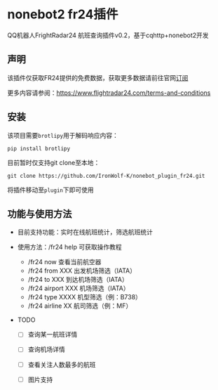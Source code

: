# nonebot2 fr24插件
QQ机器人FrightRadar24 航班查询插件v0.2，基于cqhttp+nonebot2开发

## 声明

该插件仅获取FR24提供的免费数据，获取更多数据请前往官网[订阅](https://www.flightradar24.com/premium/)

更多内容请参阅：<https://www.flightradar24.com/terms-and-conditions>

## 安装

该项目需要`brotlipy`用于解码响应内容：

```shell
pip install brotlipy
```

目前暂时仅支持git clone至本地：

```shell
git clone https://github.com/IronWolf-K/nonebot_plugin_fr24.git
```

将插件移动至`plugin`下即可使用

## 功能与使用方法

+ 目前支持功能：实时在线航班统计，筛选航班统计
+ 使用方法：/fr24 help 可获取操作教程
  + /fr24 now 查看当前航空器
  + /fr24 from XXX 出发机场筛选（IATA）
  + /fr24 to XXX 到达机场筛选（IATA）
  + /fr24 airport XXX 机场筛选（IATA）
  + /fr24 type XXXX 机型筛选（例：B738）
  + /fr24 airline XX 航司筛选（例：MF）

+ TODO
  - [ ] 查询某一航班详情
  - [ ] 查询机场详情
  - [ ] 查看关注人数最多的航班
  - [ ] 图片支持













